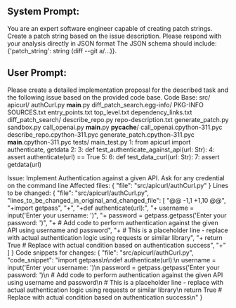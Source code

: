 System Prompt:
----------------
You are an expert software engineer capable of creating patch strings. Create a patch string based on the issue description. Please respond with your analysis directly in JSON format The JSON schema should include: {'patch_string': string (diff --git a/...)}.

User Prompt:
--------------
Please create a detailed implementation proposal for the described task and the following issue based on the provided code base.
Code Base: src/
    apicurl/
        authCurl.py
        __main__.py
    diff_patch_search.egg-info/
        PKG-INFO
        SOURCES.txt
        entry_points.txt
        top_level.txt
        dependency_links.txt
    diff_patch_search/
        describe_repo.py
        repo-description.txt
        generate_patch.py
        sandbox.py
        call_openai.py
        __main__.py
        __pycache__/
            call_openai.cpython-311.pyc
            describe_repo.cpython-311.pyc
            generate_patch.cpython-311.pyc
            __main__.cpython-311.pyc
tests/
    main_test.py
        1: from apicurl import authenticate, getdata
        2: 
        3: def test_authenticate_against_api(url: Str):
        4:     assert authenticate(url) == True
        5: 
        6: def test_data_curl(url: Str):
        7:     assert getdata(url)

Issue: Implement Authentication against a given API. Ask for any credential on the command line
Affected files: {
  "file": "src/apicurl/authCurl.py"
}
Lines to be changed: {
  "file": "src/apicurl/authCurl.py",
  "lines_to_be_changed_in_original_and_changed_file": [
    "@@ -1,1 +1,10 @@",
    "+import getpass",
    "+",
    "+def authenticate(url):",
    "+    username = input('Enter your username: ')",
    "+    password = getpass.getpass('Enter your password: ')",
    "+    # Add code to perform authentication against the given API using username and password",
    "+    # This is a placeholder line - replace with actual authentication logic using requests or similar library",
    "+    return True # Replace with actual condition based on authentication success",
    "+"
  ]
}
Code snippets for changes: {
  "file": "src/apicurl/authCurl.py",
  "code_snippet": "import getpass\n\ndef authenticate(url):\n    username = input('Enter your username: ')\n    password = getpass.getpass('Enter your password: ')\n    # Add code to perform authentication against the given API using username and password\n    # This is a placeholder line - replace with actual authentication logic using requests or similar library\n    return True # Replace with actual condition based on authentication success\n"
}
